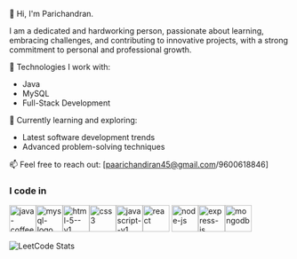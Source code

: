👋 Hi, I'm Parichandran.

I am a dedicated and hardworking person, passionate about learning, embracing challenges, and
contributing to innovative projects, with a strong commitment to personal and professional growth.

🔧 Technologies I work with:
- Java
- MySQL
- Full-Stack Development

🌱 Currently learning and exploring:
- Latest software development trends
- Advanced problem-solving techniques

📫 Feel free to reach out: [paarichandiran45@gmail.com/9600618846]


### I code in
<img width="48" height="48" src="https://img.icons8.com/color/48/java-coffee-cup-logo--v1.png" alt="java-coffee-cup-logo--v1" /><img width="48" height="48" src="https://img.icons8.com/fluency/48/mysql-logo.png" alt="mysql-logo" /><img width="48" height="48" src="https://img.icons8.com/color/48/html-5--v1.png" alt="html-5--v1" /><img width="48" height="48" src="https://img.icons8.com/color/48/css3.png" alt="css3" /><img width="48" height="48" src="https://img.icons8.com/color/48/javascript--v1.png" alt="javascript--v1" /><img width="48" height="48" src="https://img.icons8.com/fluency/48/react.png" alt="react" />
<img width="48" height="48" src="https://img.icons8.com/fluency/48/node-js.png" alt="node-js" /><img width="48" height="48" src="https://img.icons8.com/fluency/48/express-js.png" alt="express-js" /><img width="48" height="48" src="https://img.icons8.com/fluency/48/mongodb.png" alt="mongodb" />




![LeetCode Stats](https://leetcard.jacoblin.cool/paarichandiran?theme=dark&font=Marcellus&ext=contest)
